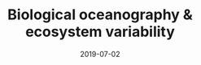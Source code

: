 ---
author: 
categories:
date: "2019-07-02"
draft: false
excerpt: test test
featured: true
layout: single-sidebar
links:
subtitle: ""
tags:
- hugo-site
title: Biological oceanography & ecosystem variability
---